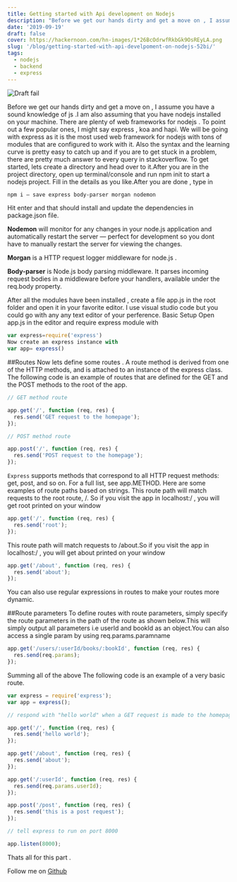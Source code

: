 ```yaml
---
title: Getting started with Api development on Nodejs
description: "Before we get our hands dirty and get a move on , I assume you have a sound knowledge of js .I am also assuming that you have nodejs installed on your machine.There are plenty of web frameworks for nodejs"
date: '2019-09-19'
draft: false
cover: https://hackernoon.com/hn-images/1*26BcOdrwfRkbGk9OsREyLA.png
slug: '/blog/getting-started-with-api-develpoment-on-nodejs-52bi/'
tags:
  - nodejs
  - backend
  - express
---
```


![Draft fail](https://hackernoon.com/hn-images/1*26BcOdrwfRkbGk9OsREyLA.png)

Before we get our hands dirty and get a move on , I assume you have a sound knowledge of js .I am also assuming that you have nodejs installed on your machine.
There are plenty of web frameworks for nodejs . To point out a few popular ones, I might say express , koa and hapi. We will be going with express as it is the most used web framework for nodejs with tons of modules that are configured to work with it. Also the syntax and the learning curve is pretty easy to catch up and if you are to get stuck in a problem, there are pretty much answer to every query in stackoverflow.
To get started, lets create a directory and head over to it.After you are in the project directory, open up terminal/console and run npm init to start a nodejs project. Fill in the details as you like.After you are done , type in

```sh
npm i — save express body-parser morgan nodemon
```

Hit enter and that should install and update the dependencies in package.json file.

<b>Nodemon</b> will monitor for any changes in your node.js application and automatically restart the server — perfect for development so you dont have to manually restart the server for viewing the changes.

<b>Morgan</b> is a HTTP request logger middleware for node.js .

<b>Body-parser</b> is Node.js body parsing middleware. It parses incoming request bodies in a middleware before your handlers, available under the req.body property.

After all the modules have been installed , create a file app.js in the root folder and open it in your favorite editor. I use visual studio code but you could go with any any text editor of your perference.
Basic Setup
Open app.js in the editor and require express module with

```javascript
var express=require('express')
Now create an express instance with
var app= express()
```

##Routes
Now lets define some routes . A route method is derived from one of the HTTP methods, and is attached to an instance of the express class.
The following code is an example of routes that are defined for the GET and the POST methods to the root of the app.

```javascript
// GET method route

app.get('/', function (req, res) {
  res.send('GET request to the homepage');
});

// POST method route

app.post('/', function (req, res) {
  res.send('POST request to the homepage');
});
```

`Express` supports methods that correspond to all HTTP request methods: get, post, and so on. For a full list, see app.METHOD.
Here are some examples of route paths based on strings.
This route path will match requests to the root route, /. So if you visit the app in localhost:<your port>/ , you will get root printed on your window

```javascript
app.get('/', function (req, res) {
  res.send('root');
});
```

This route path will match requests to /about.So if you visit the app in localhost:<your port>/ , you will get about printed on your window

```javascript
app.get('/about', function (req, res) {
  res.send('about');
});
```

You can also use regular expressions in routes to make your routes more dynamic.

##Route parameters
To define routes with route parameters, simply specify the route parameters in the path of the route as shown below.This will simply output all parameters i.e userId and bookId as an object.You can also access a single param by using
req.params.paramname

```javascript
app.get('/users/:userId/books/:bookId', function (req, res) {
  res.send(req.params);
});
```

Summing all of the above
The following code is an example of a very basic route.

```javascript
var express = require('express');
var app = express();

// respond with "hello world" when a GET request is made to the homepage

app.get('/', function (req, res) {
  res.send('hello world');
});

app.get('/about', function (req, res) {
  res.send('about');
});

app.get('/:userId', function (req, res) {
  res.send(req.params.userId);
});

app.post('/post', function (req, res) {
  res.send('this is a post request');
});

// tell express to run on port 8000

app.listen(8000);
```

Thats all for this part .

Follow me on [Github](https://github.com/rubiin)
